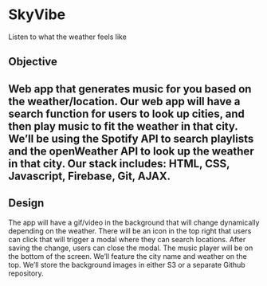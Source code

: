 # SkyVibe
Listen to what the weather feels like

<h2>Objective<h2>

Web app that generates music for you based on the weather/location. Our web app will have a search function for users to look up cities, and then play music to fit the weather in that city. We’ll be using the Spotify API to search playlists and the openWeather API to look up the weather in that city. Our stack includes: HTML, CSS, Javascript, Firebase, Git, AJAX.

<h2>Design</h2>
The app will have a gif/video in the background that will change dynamically depending on the weather. There will be an icon in the top right that users can click that will trigger a modal where they can search locations. After saving the change, users can close the modal. The music player will be on the bottom of the screen. We’ll feature the city name and weather on the top. We’ll store the background images in either S3 or a separate Github repository.
